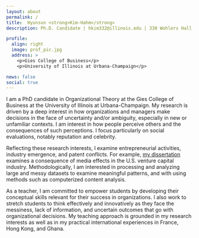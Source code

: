 ```yaml
---
layout: about
permalink: /
title:  Hyunsun <strong>Kim-Hahm</strong> 
description: Ph.D. Candidate | hkim332@illinois.edu | 330 Wohlers Hall, 1206 S. Sixth Street, Champaign, IL 61820

profile:
  align: right
  image: prof_pic.jpg
  address: >
    <p>Gies College of Business</p>
    <p>University of Illinois at Urbana-Champaign</p>

news: false
social: true
---
```


I am a PhD candidate in Organizational Theory at the Gies College of Business at the University of Illinois at Urbana-Champaign. My research is driven by a deep interest in how organizations and managers make decisions in the face of uncertainty and/or ambiguity, especially in new or unfamiliar contexts. I am interest in how people perceive others and the consequences of such perceptions. I focus particularly on social evaluations, notably reputation and celebrity. 

Reflecting these research interests, I examine entrepreneurial activities, industry emergence, and patent conflicts. For example, <a href="/research/"> my dissertation </a> examines a consequence of media effects in the U.S. venture capital industry. Methodologically, I am interested in processing and analyzing large and messy datasets to examine meaningful patterns, and with using methods such as computerized content analysis. 

As a teacher, I am committed to empower students by developing their conceptual skills relevant for their success in organizations. I also work to stretch students to think effectively and innovatively as they face the messiness, lack of information, and uncertain outcomes that go with organizational decisions. My teaching approach is grounded in my research interests as well as in my practical international experiences in France, Hong Kong, and Ghana.  